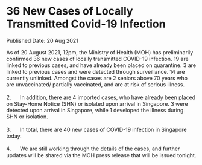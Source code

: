 <html>
    <meta http-equiv="Content-Type" content="text/html; charset=utf-8"/>
    <meta charset="utf-8"/>
    <title>36 New Cases of Locally Transmitted Covid-19 Infection</title>
    <body><h1>36 New Cases of Locally Transmitted Covid-19 Infection</h1>
    <p>Published Date: 20 Aug 2021</p> As of 20 August 2021, 12pm, the Ministry of Health (MOH) has preliminarily confirmed 36 new cases of locally transmitted COVID-19 infection. 19 are linked to previous cases, and have already been placed on quarantine. 3 are linked to previous cases and were detected through surveillance. 14 are currently unlinked. Amongst the cases are 2 seniors above 70 years who are unvaccinated/ partially vaccinated, and are at risk of serious illness.<br><br>2.&nbsp; &nbsp; &nbsp; In addition, there are 4 imported cases, who have already been placed on Stay-Home Notice (SHN) or isolated upon arrival in Singapore. 3 were detected upon arrival in Singapore, while 1 developed the illness during SHN or isolation.<br><br>3.&nbsp; &nbsp; &nbsp; In total, there are 40 new cases of COVID-19 infection in Singapore today.<br><br>4.&nbsp; &nbsp; &nbsp; We are still working through the details of the cases, and further updates will be shared via the MOH press release that will be issued tonight.</body>
</html>